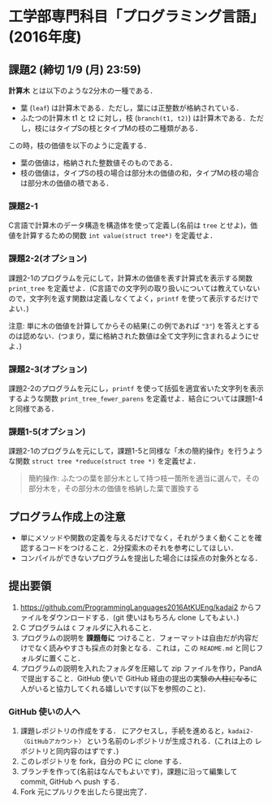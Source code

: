 # 工学部専門科目「プログラミング言語」(2016年度)

## 課題2 (締切 1/9 (月) 23:59)

__計算木__ とは以下のような2分木の一種である．

* 葉 (`leaf`) は計算木である．ただし，葉には正整数が格納されている．
* ふたつの計算木 t1 と t2 に対し，枝 (`branch(t1, t2)`) は計算木である．ただし，枝にはタイプSの枝とタイプMの枝の二種類がある．

この時，枝の価値を以下のように定義する．

* 葉の価値は，格納された整数値そのものである．
* 枝の価値は，タイプSの枝の場合は部分木の価値の和，タイプMの枝の場合は部分木の価値の積である．

### 課題2-1

C言語で計算木のデータ構造を構造体を使って定義し(名前は `tree` とせよ)，価値を計算するための関数 `int value(struct tree*)` を定義せよ．

### 課題2-2(オプション)

課題2-1のプログラムを元にして，計算木の価値を表す計算式を表示する関数 `print_tree` を定義せよ．(C言語での文字列の取り扱いについては教えていないので，文字列を返す関数は定義しなくてよく，`printf` を使って表示するだけでよい．)

注意: 単に木の価値を計算してからその結果(この例であれば `"3"`) を答えとするのは認めない．(つまり，葉に格納された数値は全て文字列に含まれるようにせよ．)

### 課題2-3(オプション)

課題2-2のプログラムを元にし，`printf` を使って括弧を適宜省いた文字列を表示するような関数 `print_tree_fewer_parens` を定義せよ．結合については課題1-4と同様である．

### 課題1-5(オプション)

課題2-1のプログラムを元にして，課題1-5と同様な「木の簡約操作」を行うような関数 `struct tree *reduce(struct tree *)` を定義せよ．

> 簡約操作: ふたつの葉を部分木として持つ枝一箇所を適当に選んで，その部分木を，その部分木の価値を格納した葉で置換する

## プログラム作成上の注意

* 単にメソッドや関数の定義を与えるだけでなく，それがうまく動くことを確認するコードをつけること．2分探索木のそれを参考にしてほしい．
* コンパイルができないプログラムを提出した場合には採点の対象外となる．

## 提出要領

1. https://github.com/ProgrammingLanguages2016AtKUEng/kadai2 からファイルをダウンロードする．(git 使いはもちろん clone してもよい．) 
2. C プログラムは `C` フォルダに入れること．
3. プログラムの説明を __課題毎に__ つけること．フォーマットは自由だが内容だけでなく読みやすさも採点の対象となる．これは，この `README.md` と同じフォルダに置くこと．
4. プログラムの説明を入れたフォルダを圧縮して zip ファイルを作り，PandA で提出すること．GitHub 使いで GitHub 経由の提出の実験~~の人柱になる~~に人がいると協力してくれる嬉しいです(以下を参照のこと)．

### GitHub 使いの人へ

1. 課題レポジトリの作成をする． にアクセスし，手続を進めると，`kadai2-〈GitHubアカウント〉` という名前のレポジトリが生成される．(これは上の レポジトリと同内容のはずです．)
1. このレポジトリを fork，自分の PC に clone する．
1. ブランチを作って(名前はなんでもよいです)，課題に沿って編集して commit, GitHub へ push する．
1. Fork 元にプルリクを出したら提出完了．


